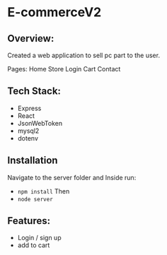 # E-commerceV2

## Overview:

Created a web application to sell pc part to the user.

Pages:
Home
Store
Login
Cart
Contact

## Tech Stack:

- Express
- React
- JsonWebToken
- mysql2
- dotenv

## Installation

Navigate to the server folder and Inside run:

- `npm install`
  Then
- `node server`

## Features:

- Login / sign up
- add to cart

